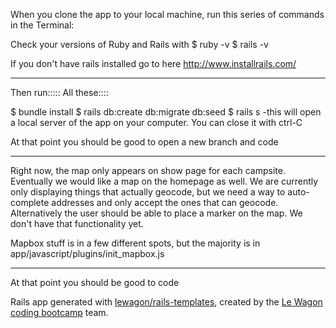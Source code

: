 When you clone the app to your local machine, run this series of commands in the Terminal:

Check your versions of Ruby and Rails with
$ ruby -v
$ rails -v

If you don't have rails installed go to here 
http://www.installrails.com/

-------------
Then run::::: All these::::

$ bundle install
$ rails db:create db:migrate db:seed
$ rails s 
 -this will open a local server of the app on your computer. You can close it with ctrl-C
 
 At that point you should be good to open a new branch and code
 
 
------------

Right now, the map only appears on show page for each campsite.
Eventually we would like a map on the homepage as well.
We are currently only displaying things that actually geocode, but we need a way to auto-complete addresses and only accept the ones that can geocode.
Alternatively the user should be able to place a marker on the map. We don't have that functionality yet.

Mapbox stuff is in a few different spots, but the majority is in app/javascript/plugins/init_mapbox.js

---------


At that point you should be good to code



Rails app generated with [lewagon/rails-templates](https://github.com/lewagon/rails-templates), created by the [Le Wagon coding bootcamp](https://www.lewagon.com) team.
